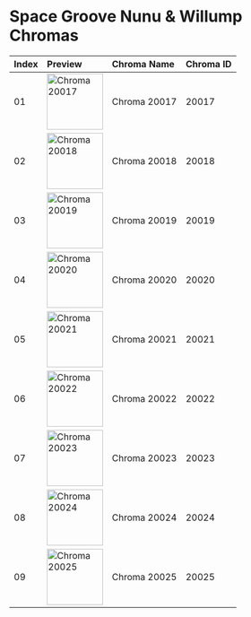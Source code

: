 # Space Groove Nunu & Willump Chromas

| Index | Preview | Chroma Name | Chroma ID |
|:---|:---|:---|:---|
| 01 | <img src='https://raw.communitydragon.org/latest/plugins/rcp-be-lol-game-data/global/default/v1/champion-chroma-images/20/20017.png' alt='Chroma 20017' width='100'> | Chroma 20017 | 20017 |
| 02 | <img src='https://raw.communitydragon.org/latest/plugins/rcp-be-lol-game-data/global/default/v1/champion-chroma-images/20/20018.png' alt='Chroma 20018' width='100'> | Chroma 20018 | 20018 |
| 03 | <img src='https://raw.communitydragon.org/latest/plugins/rcp-be-lol-game-data/global/default/v1/champion-chroma-images/20/20019.png' alt='Chroma 20019' width='100'> | Chroma 20019 | 20019 |
| 04 | <img src='https://raw.communitydragon.org/latest/plugins/rcp-be-lol-game-data/global/default/v1/champion-chroma-images/20/20020.png' alt='Chroma 20020' width='100'> | Chroma 20020 | 20020 |
| 05 | <img src='https://raw.communitydragon.org/latest/plugins/rcp-be-lol-game-data/global/default/v1/champion-chroma-images/20/20021.png' alt='Chroma 20021' width='100'> | Chroma 20021 | 20021 |
| 06 | <img src='https://raw.communitydragon.org/latest/plugins/rcp-be-lol-game-data/global/default/v1/champion-chroma-images/20/20022.png' alt='Chroma 20022' width='100'> | Chroma 20022 | 20022 |
| 07 | <img src='https://raw.communitydragon.org/latest/plugins/rcp-be-lol-game-data/global/default/v1/champion-chroma-images/20/20023.png' alt='Chroma 20023' width='100'> | Chroma 20023 | 20023 |
| 08 | <img src='https://raw.communitydragon.org/latest/plugins/rcp-be-lol-game-data/global/default/v1/champion-chroma-images/20/20024.png' alt='Chroma 20024' width='100'> | Chroma 20024 | 20024 |
| 09 | <img src='https://raw.communitydragon.org/latest/plugins/rcp-be-lol-game-data/global/default/v1/champion-chroma-images/20/20025.png' alt='Chroma 20025' width='100'> | Chroma 20025 | 20025 |
